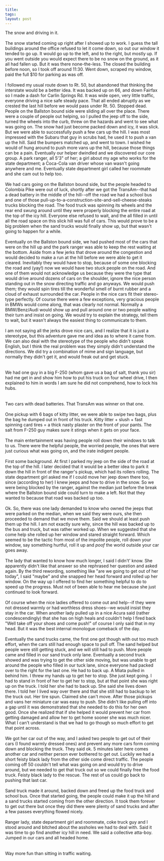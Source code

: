 ```yaml
---
title: 
tags: 
layout: post
---
```

The snow and driving in it.<br /><br />The snow started coming up right after I showed up to work.  I guess the tall buildings around the office refused to let it come down, so out our window it tended to go up.  It would go up to the left, and to the right, but mostly up.  If you went outside you would expect there to be no snow on the ground, as it all had fallen up.  But it was there none-the-less.  The closed the building before noon, so I took off around 11:30. Went down, scraped my window, paid the full $10 for parking as was off.<br /><br />I followed my usual route down to Rt. 50, but abandoned that thinking the interstate would be a better idea.  It was backed up on 66, and down Fairfax so I made a dash for Carlin Springs Rd.  It was wide open, very little traffic, everyone driving a nice safe steady pace.  That all ended abruptly as we crested the last hill before we would pass under Rt. 50. Stopped dead.  People on the Ballston bound side were sliding all over the place.  There were a couple of people out helping, so I pulled the jeep off to the side, turned the wheels into the curb, threw on the hazards and went to see what was going on.  The snow had just become packed down and icy, it was slick.  But we were able to successfully push a few cars up the hill.  I was most impressed with the Subaru that guy in scrubs had, he used it to push a van up the hill.  Said the bumpers matched up, and went to town.  I wished he would of hung around to push more vans up the hill, because those things can be a pain.  Eventually our helper dwindled and we discovered our core group.  A park ranger, all 5'3" of her; a girl about my age who works for the state department; a Coca-Cola van driver whose van wasn't going anywhere and me.  Eventually state department girl called her roommate and she cam out to help too.<br /><br />We had cars going on the Ballston bound side, but the people headed to Colombia Pike were out of luck, shortly after we got the TransAm--that had a dead battery in the middle of the hill--off the road we had a school bus and one of those pull-up-to-a-construction-site-and-sell-cheese-steaks trucks blocking the road.  The food truck was spinning its wheels and the rear end swung around until they were properly blocking the entire road at the top of the icy hill.  Everyone else refused to wait, and the all filled in until all the road space on this slick hill was full of cars.  This would prove to be a big problem when the sand trucks would finally show up, but that wasn't going to happen for a while. <br /><br />Eventually on the Ballston bound side, we had pushed most of the cars that were on the hill up and the park ranger was able to keep the rest waiting at the bottom.  Aside from a few jerks that drove around the congestion and would decided to make a run at the hill before we were able to get it cleared.  Inevitably they would have to stop, because of some one blocking the road and (yay!) now we would have two stuck people on the road.  And one of them would not acknowledge us because they were the type that would drive around dozens of cars on the shoulder, ignore the nice person standing out in the snow directing traffic and go anyways.  We would push them; they would spin tires till the wonderful smell of burnt rubber and a cloud of exhaust surrounded the car.  People in the nice cars fit their stereo-type perfectly.  Of course there were a few exceptions, very gracious people in BMWs would come along, that was clearly not normal.  Normally a BMW/Benz/Audi would show up and pull around one or two people waiting their turn and insist on going.  We would try to explain the strategy, tell them to wait, but it wasn't always the easiest thing to communicate to them. <br /><br />I am not saying all the jerks drove nice cars, and I realize that it is just a stereotype, but this adventure gave me and idea as to where it came from. We can also deal with the stereotype of the people who didn't speak English, but I think the real problem was they simply didn't understand the directions.  We did try a combination of mime and sign language, but normally they didn't get it, and would freak out and get stuck.  <br /><br />We had one guy in a big F-250 (whom gave us a bag of salt, thank you sir) had me get in and show him how to put his truck on four wheel drive, I then explained to him in words I am sure he did not comprehend, how to lock his hubs.  <br /><br />Two cars with dead batteries. That TransAm was winner on that one.<br /><br />One pickup with 6 bags of kitty litter, we were able to swipe two bags, plus the bag he dumped out in front of his truck.  Kitty litter + slush + fast spinning card tires = a thick nasty plaster on the front of your pants. The salt from F-250 guy makes sure it stings when it gets on your face. <br /><br />The main entertainment was having people roll down their windows to talk to us.  There were the helpful people, the worried people, the ones that were just curious what was going on, and the irate indigent people. <br /><br />First some background.  At first I parked my jeep on the side of the road at the top of the hill.  I later decided that it would be a better idea to park it down the hill in front of the ranger's pickup, which had its rollers rolling. The state department girl asked me if I could move her jeep down there too, since (according to her) I knew jeeps and how to drive in the snow. So we were being blocked by the ranger, against the median just before the break where the Ballston bound side could turn to make a left.  Not that they wanted to because that road was backed up too.<br /><br /> Ok.  So, there was one lady demanded to know who owned the jeeps that were parked on the median, when we said they were ours, she then proceeded to demand that we move them.  Said we should at least push them up the hill.  I am not exactly sure why, since the hill was backed up to the bus and truck, but was rather worked up.  When we suggested that she come help she rolled up her window and stared straight forward. Which seemed to be the tactic from most of the impolite people, roll down your window, say something hurtful, roll it up and *poof* the world outside your car goes away. <br /><br />The lady that wanted to know how much longer, I said I didn't' know.  She apparently didn't like that answer so she rephrased her question and asked again. By the third rewording, something like "are we going to get out of her today", I said "maybe" and she snapped her head forward and rolled up her window.  On the way up I offered to find her something helpful to do to speed up the progress. Must not of been able to hear me because she just continued to look forward. <br /><br />Of course when the nice ladies offered to come out and help--if they were not dressed warmly or had worthless dress shoes--we would insist they stay in the car.  When another lady pulled up in a nice Acura said (rather condescendingly) that she has on high heals and couldn't help I fired back "Well take off your shoes and come push!" of course I only said that in my head.  But it was the best internal monologue comeback of the day. <br /><br />Eventually the sand trucks came, the first one got though with out too much effort, when the cars still had enough space to pull off.  The sand helped but people were still getting stuck, and we will still had to push. More people came and filled in our sand truck only lane.  Eventually a second truck showed and was trying to get the other side moving, but was unable to get around the people who filled in our tuck lane, since everyone had packed over to the right for the last one.  He had to back up.  A Miata pulled in behind him.  I threw my hands up to get her to stop.  She just kept going.  I had to stand in front of her to get her to stop, but at that point she was right up on the truck.  I told her she had to back up.  She said she lives down there.  I told her I lived way over there and that she still had to backup to let the truck out.  Her tire spun.  Claimed she can't move.  After those pickups and vans her miniature car was easy to push. She didn't like pulling off into a gap until it was demonstrated that she needed to do this for her own good.  Once she realized that if she helped it would prevent her car from getting damaged and allow her to get home sooner she was much nicer.  What I can't understand is that we had to go though so much effort to get that point across. <br /><br />We got her car out of the way, and I asked two people to get out of their cars (I found warmly dressed ones) and prevent any more cars form coming down and blocking the truck.  They said ok.  5 minutes later here comes another car and neither person ever bothered to get out.  Luckily we had a short feisty black lady from the other side come direct traffic.  The people coming off 50 couldn't tell what was going on and would try to drive around, but we needed to get that truck out so we could finally free the food truck.  Feisty black lady to the rescue. The rest of us could go back to pushing that last car.<br /><br />Sand truck made it around, backed down and freed up the food truck and school bus.  Once that started going, the people could make it up the hill and a sand trucks started coming from the other direction.  It took them forever to get out there but once they did there were plenty of sand trucks and after a few passes everything flowed nicely. <br /><br />Ranger lady, state department girl and roommate, coke truck guy and I stood around and bitched about the assholes we had to deal with.  Said it was time to go find another icy hill in need.  We said a collective atta-boy. Jumped in our cars and all headed home.  <br /><br />Way more fun than sitting in traffic waiting. 
